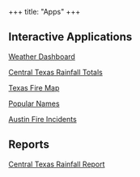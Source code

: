 +++
title: "Apps"
+++

## Interactive Applications

[Weather Dashboard](https://weather.koverholt.com)

[Central Texas Rainfall Totals](https://rainfall.koverholt.com)

[Texas Fire Map](https://www.istexasonfire.com)

[Popular Names](https://names.koverholt.com)

[Austin Fire Incidents](https://austin-fires.koverholt.com)

## Reports

[Central Texas Rainfall Report](https://rainfall-report.koverholt.com)
